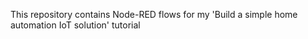 This repository contains Node-RED flows for my 'Build a simple home automation IoT solution' tutorial
